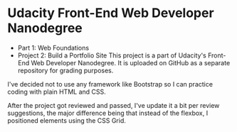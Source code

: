 # Udacity Front-End Web Developer Nanodegree


* Part 1: Web Foundations
* Project 2: Build a Portfolio Site
This project is a part of Udacity's Front-End Web Developer Nanodegree. It is uploaded on GitHub as a separate repository for grading purposes.

I've decided not to use any framework like Bootstrap so I can practice coding with plain HTML and CSS.


After the project got reviewed and passed, I've update it a bit per review suggestions, the major difference being that instead of the flexbox, I positioned elements using the CSS Grid.
